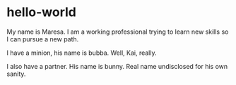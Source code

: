 # hello-world
My name is Maresa. I am a working professional trying to learn new skills so I can pursue a new path.

I have a minion, his name is bubba. Well, Kai, really.

I also have a partner. His name is bunny. Real name undisclosed for his own sanity. 
